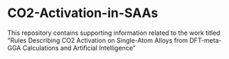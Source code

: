 # CO2-Activation-in-SAAs
This repository contains supporting information related to the work titled "Rules Describing CO2 Activation on Single-Atom Alloys from DFT-meta-GGA Calculations and Artificial Intelligence"
